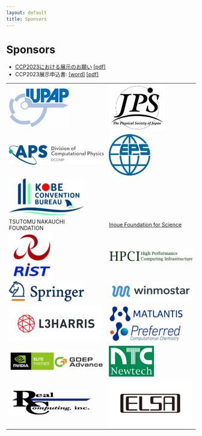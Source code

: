 ```yaml
---
layout: default
title: Sponsors
---
```


# Sponsors

* [CCP2023における展示のお願い](assets/files/CCP2023展示願い-2023-1b.pdf) [[pdf]](assets/files/CCP2023展示願い-2023-1b.pdf)
* CCP2023展示申込書: [[word]](assets/files/CCP2023展示申込書-2022-11c.docx) [[pdf]](assets/files/CCP2023展示申込書-2022-11c.pdf)

<table class="noborder">
<tr>
  <td><a href="https://iupap.org/"><img  class="noborder" src="assets/images/iupap-logo.png" width="160" /></a></td>
  <td><a href="https://journals.jps.jp/"><img class="noborder" src="assets/images/jps.png" width="150" /></a></td>
</tr>
<tr>
  <td><a href="assets/files/dcomp-membership.pdf"><img  class="noborder" src="assets/images/dcomp.png" width="260" /></a></td>
  <td><a href="https://www.eps.org/members/group.aspx?id=85228"><img class="noborder" src="assets/images/eps.png" width="110" /></a></td>
</tr>
<tr>
  <td><a href="https://kobe-convention.jp/en/"><img class="noborder" src="assets/images/kobe-convention-bureau.jpg" width="200" /></a></td>
  <td></td>
</tr>
<tr>
  <td>TSUTOMU NAKAUCHI<br />FOUNDATION</td>
  <td><a href="https://www.inoue-zaidan.or.jp">Inoue Foundation for Science</a></td>
</tr>
<tr>
  <td><a href="https://keisan.tokyo.rist.or.jp/"><img class="noborder" src="assets/images/rist.jpg" width="120" /></a></td>
  <td><a href="https://www.hpci-office.jp/"><img class="noborder" src="assets/images/hpci.png" width="250" /></a></td>
</tr>
<tr>
  <td><a href="https://www.springer.com"><img class="noborder" src="assets/images/springer.png" width="200" /></a></td>
  <td><a href="https://winmostar.com/"><img class="noborder" src="assets/images/winmostar.png" width="250" /></a></td>
</tr>
<tr>
  <td><a href="https://www.harrisgeospatial.co.jp/"><img class="noborder" src="assets/images/harris.jpg" width="250" /></a></td>
  <td><a href="https://matlantis.com/"><img class="noborder" src="assets/images/pfcc.png" width="200" /></a></td>
</tr>
<tr>
  <td><a href="https://www.gdep.co.jp/"><img class="noborder" src="assets/images/gdep.png" width="280" /></a></td>
  <td><a href="https://www.newtech.co.jp/"><img class="noborder" src="assets/images/newtech.gif" width="120" /></a></td>
</tr>
<tr>
  <td><a href="http://www.realcomputing.jp/"><img class="noborder" src="assets/images/rc.png" width="220" /></a></td>
  <td><a href="https://www.elsa-jp.co.jp/"><img class="noborder" src="assets/images/elsa.png" width="220" /></a></td>
</tr>

</table>
